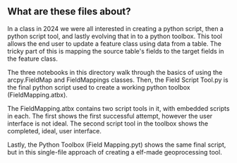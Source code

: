 ## What are these files about?
In a class in 2024 we were all interested in creating a python script, then a python script tool, and lastly evolving that in to a python toolbox. This tool allows the end user to update a feature class using data from a table. The tricky part of this is mapping the source table's fields to the target fields in the feature class. 

The three notebooks in this directory walk through the basics of using the arcpy.FieldMap and FieldMappings classes. Then, the Field Script Tool.py is the final python script used to create a working python toolbox (FieldMapping.atbx).

The FieldMapping.atbx contains two script tools in it, with embedded scripts in each. The first shows the first successful attempt, however the user interface is not ideal. The second script tool in the toolbox shows the completed, ideal, user interface.

Lastly, the Python Toolbox (Field Mapping.pyt) shows the same final script, but in this single-file approach of creating a elf-made geoprocessing tool.